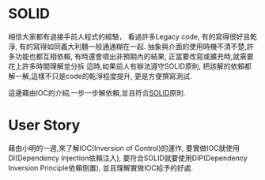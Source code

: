 # SOLID
相信大家都有過接手前人程式的經驗，
看過許多Legacy code,
有的寫得很好且乾淨,
有的寫得如同義大利麵一般通通糊在一起.
抽象與介面的使用時機不清不楚,許多功能也都互相依賴,
有時還會噴出非預期內的結果,
正當要改寫或擴充時,就需要花上許多時間理解並分拆
這時,如果前人有辦法遵守SOLID原則,
把該解的依賴都解一解,這樣不只是code的乾淨程度提升,
更是方便撰寫測試.

這邊藉由IOC的介紹,一步一步解依賴,並且符合[SOLID](https://en.wikipedia.org/wiki/SOLID)原則.

# User Story
藉由小明的一週,來了解IOC(Inversion of Control)的運作,
要實做IOC就使用DI(Dependency Injection依賴注入),
要符合SOLID就要使用DIP(Dependency Inversion Principle依賴倒置),
並且理解實做IOC給予的好處.

